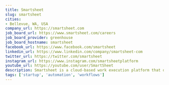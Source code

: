 ```yaml
---
title: Smartsheet
slug: smartsheet
cities:
- Bellevue, WA, USA
company_url: https://smartsheet.com
job_board_url: https://www.smartsheet.com/careers
job_board_provider: greenhouse
job_board_hostname: smartsheet
facebook_url: https://www.facebook.com/smartsheet
linkedin_url: https://www.linkedin.com/company/smartsheet-com
twitter_url: https://twitter.com/smartsheet
instagram_url: https://www.instagram.com/smartsheetplatform
youtube_url: https://youtube.com/user/SmartSheet
description: Smartsheet is a cloud-based work execution platform that deeply integrates with applications from Microsoft, Google, Salesforce, Jira, Slack and many others.
tags: ['startup', 'automation', 'workflows']
---
```

